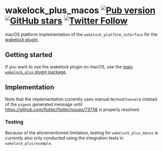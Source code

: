 # wakelock_plus_macos [![Pub version](https://img.shields.io/pub/v/wakelock_plus_macos.svg)](https://pub.dev/packages/wakelock_plus_macos) [![GitHub stars](https://img.shields.io/github/stars/creativecreatorormaybenot/wakelock.svg)](https://github.com/creativecreatorormaybenot/wakelock) [![Twitter Follow](https://img.shields.io/twitter/follow/creativemaybeno?label=Follow&style=social)](https://twitter.com/creativemaybeno)

macOS platform implementation of the `wakelock_platform_interface` for the
[wakelock plugin][wakelock GitHub].

## Getting started

If you want to use the wakelock plugin on macOS, see the [main `wakelock_plus` plugin package](https://pub.dev/packages/wakelock_plus).

## Implementation

Note that the implementation currently uses manual `MethodChannel`s instead of the `pigeon` generated
message until https://github.com/flutter/flutter/issues/73738 is properly resolved.

### Testing

Because of the aforementioned limitation, testing for `wakelock_plus_macos` is currently also only conducted
using the integration tests in `wakelock_plus/example`.

[wakelock GitHub]: https://github.com/fluttercommunity/wakelock_plus
